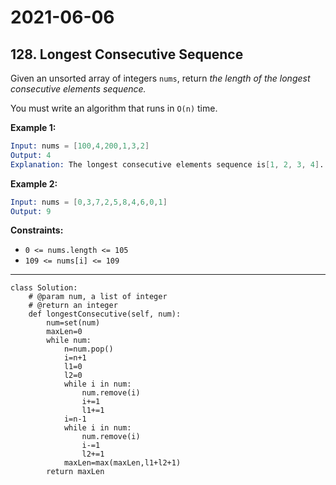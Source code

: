 # 2021-06-06

## 128. Longest Consecutive Sequence

Given an unsorted array of integers `nums`, return *the length of the longest consecutive elements sequence.*

You must write an algorithm that runs in `O(n)` time.

**Example 1:**

```s
Input: nums = [100,4,200,1,3,2]
Output: 4
Explanation: The longest consecutive elements sequence is[1, 2, 3, 4]. Therefore its length is 4.
```

**Example 2:**

```s
Input: nums = [0,3,7,2,5,8,4,6,0,1]
Output: 9
```

**Constraints:**

- `0 <= nums.length <= 105`
- `109 <= nums[i] <= 109`

---

```py3
class Solution:
    # @param num, a list of integer
    # @return an integer
    def longestConsecutive(self, num):
        num=set(num)
        maxLen=0
        while num:
            n=num.pop()
            i=n+1
            l1=0
            l2=0
            while i in num:
                num.remove(i)
                i+=1
                l1+=1
            i=n-1
            while i in num:
                num.remove(i)
                i-=1
                l2+=1
            maxLen=max(maxLen,l1+l2+1)
        return maxLen
```
